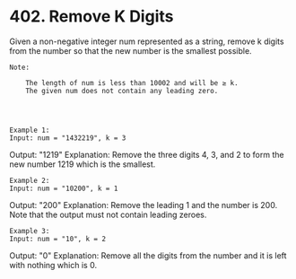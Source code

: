 # 402. Remove K Digits

Given a non-negative integer num represented as a string, remove k digits from
        the number so that the new number is the smallest possible.
    

    Note:
    
        The length of num is less than 10002 and will be ≥ k.
        The given num does not contain any leading zero.
    
    
    

    Example 1:
    Input: num = "1432219", k = 3
Output: "1219"
Explanation: Remove the three digits 4, 3, and 2 to form the new number 1219 which is the smallest.

    

    Example 2:
    Input: num = "10200", k = 1
Output: "200"
Explanation: Remove the leading 1 and the number is 200. Note that the output must not contain leading zeroes.

    

    Example 3:
    Input: num = "10", k = 2
Output: "0"
Explanation: Remove all the digits from the number and it is left with nothing which is 0.